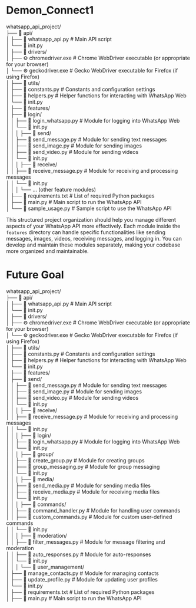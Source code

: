 # Demon_Connect1 
whatsapp_api_project/<br/>
├── 📁 api/<br/>
│ ├── 📄 whatsapp_api.py # Main API script<br/>
│ └── 📄 init.py<br/>
│
├── 📁 drivers/<br/>
│ ├── ⚙️ chromedriver.exe # Chrome WebDriver executable (or appropriate for your browser)<br/>
│ └── ⚙️ geckodriver.exe # Gecko WebDriver executable for Firefox (if using Firefox)<br/>
│
├── 📁 utils/<br/>
│ ├── 📄 constants.py # Constants and configuration settings<br/>
│ ├── 📄 helpers.py # Helper functions for interacting with WhatsApp Web<br/>
│ └── 📄 init.py<br/>
│
├── 📁 features/<br/>
│ ├── 📁 login/<br/>
│ │ ├── 📄 login_whatsapp.py # Module for logging into WhatsApp Web<br/>
│ │ └── 📄 init.py<br/>
│ │
│ ├── 📁 send/<br/>
│ │ ├── 📄 send_message.py # Module for sending text messages<br/>
│ │ ├── 📄 send_image.py # Module for sending images<br/>
│ │ ├── 📄 send_video.py # Module for sending videos<br/>
│ │ └── 📄 init.py<br/>
│ │
│ ├── 📁 receive/<br/>
│ │ ├── 📄 receive_message.py # Module for receiving and processing messages<br/>
│ │ └── 📄 init.py<br/>
│ │
│ └── ... (other feature modules)<br/>
│
├── 📄 requirements.txt # List of required Python packages<br/>
│
├── 📄 main.py # Main script to run the WhatsApp API<br/>
│
└── 📄 sample_usage.py # Sample script to use the WhatsApp API<br/>

This structured project organization should help you manage different aspects of your WhatsApp API more effectively. Each module inside the `features` directory can handle specific functionalities like sending messages, images, videos, receiving messages, and logging in. You can develop and maintain these modules separately, making your codebase more organized and maintainable.


# Future Goal

whatsapp_api_project/<br/>
├── 📁 api/<br/>
│ ├── 📄 whatsapp_api.py # Main API script<br/>
│ └── 📄 init.py<br/>
│
├── 📁 drivers/<br/>
│ ├── ⚙️ chromedriver.exe # Chrome WebDriver executable (or appropriate for your browser)<br/>
│ └── ⚙️ geckodriver.exe # Gecko WebDriver executable for Firefox (if using Firefox)<br/>
│
├── 📁 utils/<br/>
│ ├── 📄 constants.py # Constants and configuration settings<br/>
│ ├── 📄 helpers.py # Helper functions for interacting with WhatsApp Web<br/>
│ └── 📄 init.py<br/>
│
├── 📁 features/<br/>
│ ├── 📁 send/<br/>
│ │ ├── 📄 send_message.py # Module for sending text messages<br/>
│ │ ├── 📄 send_image.py # Module for sending images<br/>
│ │ ├── 📄 send_video.py # Module for sending videos<br/>
│ │ └── 📄 init.py<br/>
│ │
│ ├── 📁 receive/<br/>
│ │ ├── 📄 receive_message.py # Module for receiving and processing messages<br/>
│ │ └── 📄 init.py<br/>
│ │
│ ├── 📁 login/<br/>
│ │ ├── 📄 login_whatsapp.py # Module for logging into WhatsApp Web<br/>
│ │ └── 📄 init.py<br/>
│ │
│ ├── 📁 group/<br/>
│ │ ├── 📄 create_group.py # Module for creating groups<br/>
│ │ ├── 📄 group_messaging.py # Module for group messaging<br/>
│ │ └── 📄 init.py<br/>
│ │
│ ├── 📁 media/<br/>
│ │ ├── 📄 send_media.py # Module for sending media files<br/>
│ │ ├── 📄 receive_media.py # Module for receiving media files<br/>
│ │ └── 📄 init.py<br/>
│ │
│ ├── 📁 commands/<br/>
│ │ ├── 📄 command_handler.py # Module for handling user commands<br/>
│ │ ├── 📄 custom_commands.py # Module for custom user-defined commands<br/>
│ │ └── 📄 init.py<br/>
│ │
│ ├── 📁 moderation/<br/>
│ │ ├── 📄 filter_messages.py # Module for message filtering and moderation<br/>
│ │ ├── 📄 auto_responses.py # Module for auto-responses<br/>
│ │ └── 📄 init.py<br/>
│ │
│ └── 📁 user_management/<br/>
│ ├── 📄 manage_contacts.py # Module for managing contacts<br/>
│ ├── 📄 update_profile.py # Module for updating user profiles<br/>
│ └── 📄 init.py<br/>
│
├── 📄 requirements.txt # List of required Python packages<br/>
│
├── 📄 main.py # Main script to run the WhatsApp API<br/>
